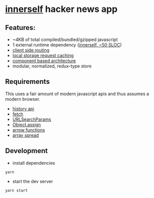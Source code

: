 # [innerself](https://github.com/stasm/innerself) hacker news app


## Features:

- ~4KB of total compiled/bundled/gzipped javascript
- 1 external runtime dependency ([innerself, ~50 SLOC](https://github.com/stasm/innerself))
- [client side routing](https://github.com/bsouthga/innerself-hn/tree/master/src/store/router)
- [local storage request caching](https://github.com/bsouthga/innerself-hn/blob/22665e25de06023aceb89c38908b66ed42ee41df/src/store/util.ts#L59)
- [component based architecture](https://github.com/bsouthga/innerself-hn/tree/master/src/components)
- modular, normalized, redux-type store

## Requirements

This uses a fair amount of modern javascript apis and thus assumes a modern browser.

- [history api](https://developer.mozilla.org/en-US/docs/Web/API/History_API#section_4)
- [fetch](https://developer.mozilla.org/en-US/docs/Web/API/Fetch_API)
- [URLSearchParams](https://developer.mozilla.org/en-US/docs/Web/API/URLSearchParams)
- [Object.assign](https://developer.mozilla.org/en-US/docs/Web/JavaScript/Reference/Global_Objects/Object/assign)
- [arrow functions](https://developer.mozilla.org/en-US/docs/Web/JavaScript/Reference/Functions/Arrow_functions)
- [array spread](https://developer.mozilla.org/en-US/docs/Web/JavaScript/Reference/Operators/Spread_operator)

## Development

- install dependencies

```
yarn
```

- start the dev server

```
yarn start
```